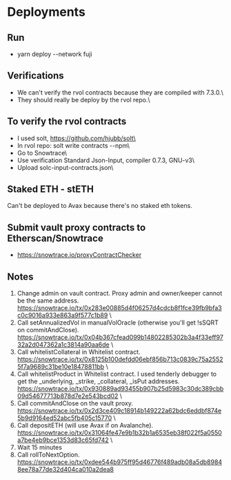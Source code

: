 # Deployments

## Run
- yarn deploy --network fuji

## Verifications
- We can't verify the rvol contracts because they are compiled with 7.3.0.\
- They should really be deploy by the rvol repo.\

## To verify the rvol contracts
- I used solt, https://github.com/hjubb/solt\
- In rvol repo: solt write contracts --npm\
- Go to Snowtrace\
- Use verification Standard Json-Input, compiler 0.7.3, GNU-v3\
- Upload solc-input-contracts.json\

## Staked ETH - stETH
Can't be deployed to Avax because there's no staked eth tokens.

## Submit vault proxy contracts to Etherscan/Snowtrace
- https://snowtrace.io/proxyContractChecker

## Notes
1) Change admin on vault contract. Proxy admin and owner/keeper cannot be the same address. https://snowtrace.io/tx/0x283e00885d4f06257d4cdcb8f1fce39fb9bfa3c0c9016a933e863a9f577c1b89 \
2) Call setAnnualizedVol in manualVolOracle (otherwise you'll get !sSQRT on commitAndClose). https://snowtrace.io/tx/0x04b367cfead099b14802285302b3a4f33eff9732a2d047362a1c3814a90aa6de \
3) Call whitelistCollateral in Whitelist contract. https://snowtrace.io/tx/0x8125b100defdd06ebf856b713c0839c75a25525f7a9689c31be10e18478811bb \
4) Call whitelistProduct in Whitelist contract. I used tenderly debugger to get the _underlying, _strike, _collateral, _isPut addresses. https://snowtrace.io/tx/0x930889ad93455b907b25d5983c30dc389cbb09d54677713b878d7e2e543bcd02 \
5) Call commitAndClose on the vault proxy. https://snowtrace.io/tx/0x2d3ce409c18914b149222a62bdc6eddbf874e5b9d9164ed52abc5fb405c15770 \
6) Call depositETH (will use Avax if on Avalanche). https://snowtrace.io/tx/0x31064fe47e9b1b32b1a6535eb38f022f5a0550a7be4eb9bce1353d83c65fd742 \
7) Wait 15 minutes
8) Call rollToNextOption. https://snowtrace.io/tx/0xdee544b975ff95d46776f489adb08a5db89848ee78a77de32d404ca010a2dea8
